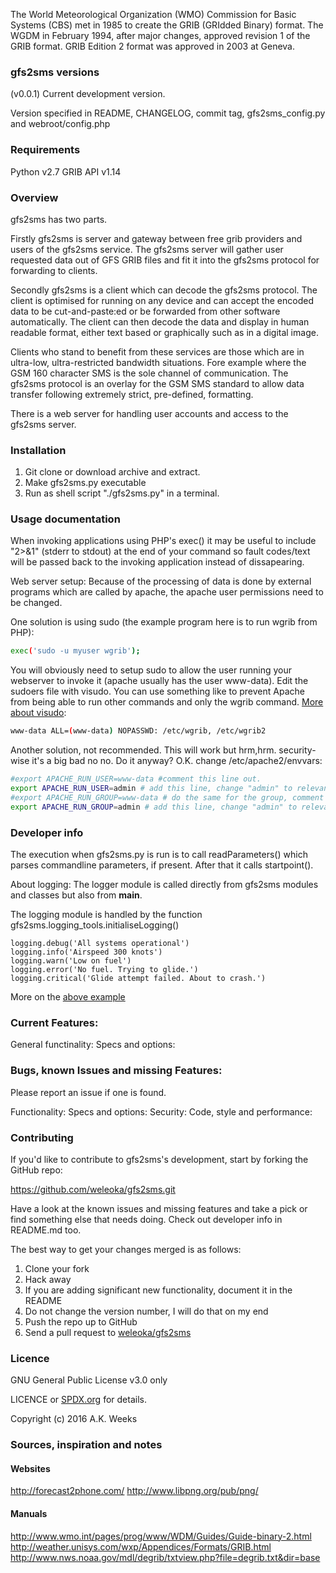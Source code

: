 The World Meteorological Organization (WMO) Commission for Basic Systems (CBS) met in 1985 to create the GRIB (GRIdded Binary) format. The WGDM in February 1994, after major changes, approved revision 1 of the GRIB format. GRIB Edition 2 format was approved in 2003 at Geneva.



### gfs2sms versions
(v0.0.1) Current development version.

Version specified in README, CHANGELOG, commit tag, gfs2sms_config.py and webroot/config.php



### Requirements
Python v2.7
GRIB API v1.14



### Overview
gfs2sms has two parts. 

Firstly gfs2sms is server and gateway between free grib providers and users of the gfs2sms service. The gfs2sms server will gather user requested data out of GFS GRIB files and fit it into the gfs2sms protocol for forwarding to clients. 

Secondly gfs2sms is a client which can decode the gfs2sms protocol. The client is optimised for running on any device and can accept the encoded data to be cut-and-paste:ed or be forwarded from other software automatically. The client can then decode the data and display in human readable format, either text based or graphically such as in a digital image.

Clients who stand to benefit from these services are those which are in ultra-low, ultra-restricted bandwidth situations. Fore example where the GSM 160 character SMS is the sole channel of communication. The gfs2sms protocol is an overlay for the GSM SMS standard to allow data transfer following extremely strict, pre-defined, formatting.

There is a web server for handling user accounts and access to the gfs2sms server.


### Installation
1. Git clone or download archive and extract.
2. Make gfs2sms.py executable
3. Run as shell script "./gfs2sms.py" in a terminal.


### Usage documentation

When invoking applications using PHP's exec() it may be useful to include "2>&1" (stderr to stdout) at the end of your command so fault codes/text will be passed back to the invoking application instead of dissapearing.

Web server setup:
Because of the processing of data is done by external programs which are called by apache, the apache user permissions need to be changed.

One solution is using sudo
(the example program here is to run wgrib from PHP):
~~~~~~~~~~~~~~~~~~~~~~~~~~~~ .bash
exec('sudo -u myuser wgrib');
~~~~~~~~~~~~~~~~~~~~~~~~~~~~

You will obviously need to setup sudo to allow the user running your webserver to invoke it (apache usually has the user www-data). Edit the sudoers file with visudo. You can use something like to prevent Apache from being able to run other commands and only the wgrib command. [More about visudo](https://www.garron.me/en/linux/visudo-command-sudoers-file-sudo-default-editor.html):

~~~~~~~~~~~~~~~~~~~~~~~~~~~~ {.bash #example-1}
www-data ALL=(www-data) NOPASSWD: /etc/wgrib, /etc/wgrib2
~~~~~~~~~~~~~~~~~~~~~~~~~~~~


Another solution, not recommended. This will work but hrm,hrm. security-wise it's a big bad no no. Do it anyway? O.K. change /etc/apache2/envvars:

~~~~~~~~~~~~~~~~~~~~~~~~~~~~ {.bash #example-2}
#export APACHE_RUN_USER=www-data #comment this line out.
export APACHE_RUN_USER=admin # add this line, change "admin" to relevant user.
#export APACHE_RUN_GROUP=www-data # do the same for the group, comment this out.
export APACHE_RUN_GROUP=admin # add this line, change "admin" to relevant user.
~~~~~~~~~~~~~~~~~~~~~~~~~~~~





### Developer info
The execution when gfs2sms.py is run is to call readParameters() which parses commandline parameters, if present. After that it calls startpoint().

About logging:
The logger module is called directly from gfs2sms modules and classes but also from __main__. 

The logging module is handled by the function gfs2sms.logging_tools.initialiseLogging()


~~~~~~~~~~~~~~~~~~~~~~~~~~~~ {.python #logging}
logging.debug('All systems operational')
logging.info('Airspeed 300 knots')
logging.warn('Low on fuel')
logging.error('No fuel. Trying to glide.')
logging.critical('Glide attempt failed. About to crash.')
~~~~~~~~~~~~~~~~~~~~~~~~~~~~
More on the [above example](https://pingbacks.wordpress.com/2010/12/21/python-logging-tutorial/)



### Current Features:
General functinality:
Specs and options:



### Bugs, known Issues and missing Features:

Please report an issue if one is found.

Functionality:
Specs and options:
Security:
Code, style and performance:



### Contributing

If you'd like to contribute to gfs2sms's development, start by forking the GitHub repo:

https://github.com/weleoka/gfs2sms.git

Have a look at the known issues and missing features and take a pick or find something else that needs doing. Check out developer info in README.md too.

The best way to get your changes merged is as follows:

1. Clone your fork
2. Hack away
3. If you are adding significant new functionality, document it in the README
4. Do not change the version number, I will do that on my end
5. Push the repo up to GitHub
6. Send a pull request to [weleoka/gfs2sms](https://github.com/weleoka/gfs2sms)



### Licence

GNU General Public License v3.0 only

LICENCE or [SPDX.org](http://spdx.org/licenses/) for details.

Copyright (c) 2016 A.K. Weeks



### Sources, inspiration and notes



#### Websites
http://forecast2phone.com/
http://www.libpng.org/pub/png/



#### Manuals
http://www.wmo.int/pages/prog/www/WDM/Guides/Guide-binary-2.html
http://weather.unisys.com/wxp/Appendices/Formats/GRIB.html
http://www.nws.noaa.gov/mdl/degrib/txtview.php?file=degrib.txt&dir=base